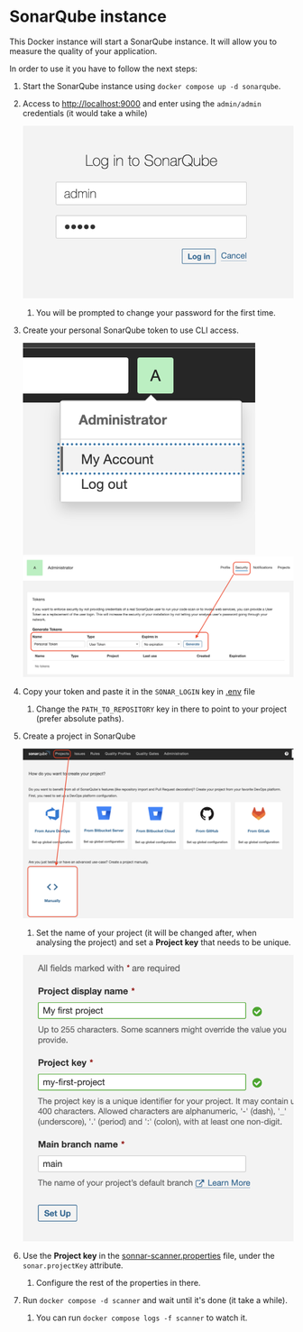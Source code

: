 # SonarQube instance

This Docker instance will start a SonarQube instance. It will allow you to
measure the quality of your application.

In order to use it you have to follow the next steps:

1. Start the SonarQube instance using `docker compose up -d sonarqube`.
1. Access to [http://localhost:9000](http://localhost:9000) and enter using
   the `admin/admin` credentials (it would take a while)

   ![sonarqube-login](./assets/sonarqube-login.png)

   1. You will be prompted to change your password for the first time.

1. Create your personal SonarQube token to use CLI access.

   ![sonarqube-my-account](./assets/sonarqube-my-account.png)
   ![sonarqube-personal-access-token](./assets/sonarqube-personal-access-token.png)

1. Copy your token and paste it in the `SONAR_LOGIN` key in [.env](./.env) file
   1. Change the `PATH_TO_REPOSITORY` key in there to point to your project
      (prefer absolute paths).
1. Create a project in SonarQube

   ![sonarqube-create-project-1](./assets/sonarqube-create-project-1.png)

   1. Set the name of your project (it will be changed after, when analysing the
      project) and set a **Project key** that needs to be unique.

   ![sonarqube-create-project-2](./assets/sonarqube-create-project-2.png)

1. Use the **Project key** in the [sonnar-scanner.properties](./sonnar-scanner.properties)
   file, under the `sonar.projectKey` attribute.
   1. Configure the rest of the properties in there.
1. Run `docker compose -d scanner` and wait until it's done (it take a while).
   1. You can run `docker compose logs -f scanner` to watch it.
